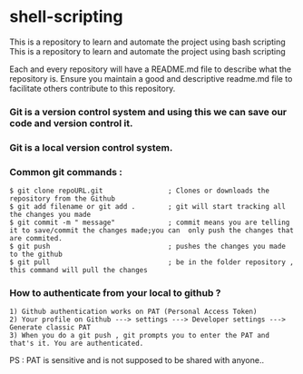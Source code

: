 # shell-scripting
This is a repository to learn and automate the project using bash scripting
This is a repository to learn and automate the project using bash scripting

Each and every repository will have a README.md file to describe what the repository is.
Ensure you maintain a good and descriptive readme.md file to facilitate others contribute to this repository.


### Git is a version control system and using this we can save our code and version control it.

### Git is a local version control system.

### Common git commands  :


```
$ git clone repoURL.git                ; Clones or downloads the repository from the Github
$ git add filename or git add .        ; git will start tracking all the changes you made
$ git commit -m " message"             ; commit means you are telling it to save/commit the changes made;you can  only push the changes that are commited.
$ git push                             ; pushes the changes you made to the github
$ git pull                             ; be in the folder repository , this command will pull the changes
```
### How to authenticate from your local to github ?


```
1) Github authentication works on PAT (Personal Access Token)
2) Your profile on Github ---> settings ---> Developer settings ---> Generate classic PAT
3) When you do a git push , git prompts you to enter the PAT and that's it. You are authenticated.

```
PS : PAT is sensitive and is not supposed to be shared with anyone..